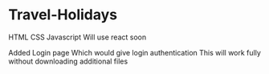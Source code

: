 # Travel-Holidays


HTML
CSS
Javascript
Will use react soon

Added Login page
Which would give login authentication
This will work fully without downloading additional files

